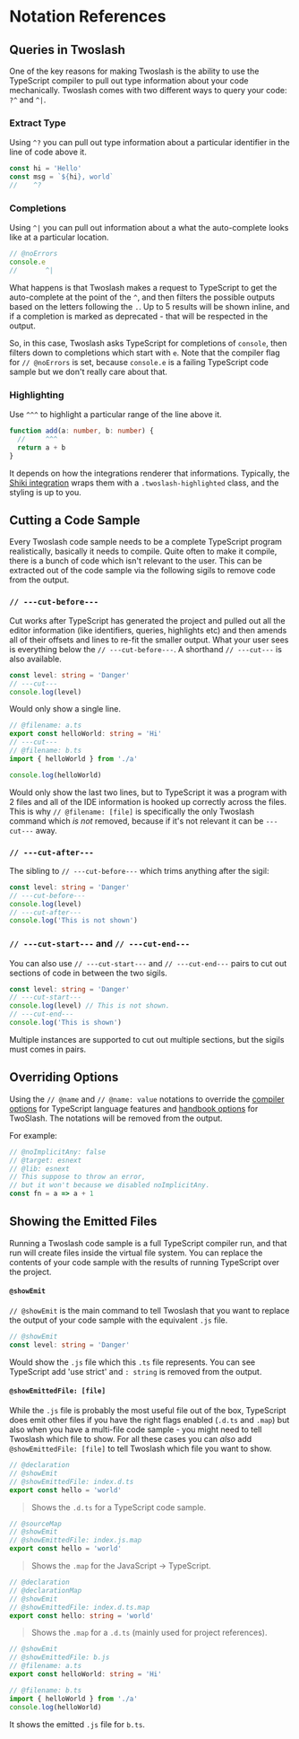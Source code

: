 # Notation References

## Queries in Twoslash

One of the key reasons for making Twoslash is the ability to use the TypeScript compiler to pull out type information about your code mechanically. Twoslash comes with two different ways to query your code: `?^` and `^|`.

### Extract Type

Using `^?` you can pull out type information about a particular identifier in the line of code above it.

```ts twoslash input
const hi = 'Hello'
const msg = `${hi}, world`
//    ^?
```

### Completions

Using `^|` you can pull out information about a what the auto-complete looks like at a particular location.

```ts twoslash input
// @noErrors
console.e
//       ^|
```

What happens is that Twoslash makes a request to TypeScript to get the auto-complete at the point of the `^`, and then filters the possible outputs based on the letters following the `.`. Up to 5 results will be shown inline, and if a completion is marked as deprecated - that will be respected in the output.

So, in this case, Twoslash asks TypeScript for completions of `console`, then filters down to completions which start with `e`. Note that the compiler flag for `// @noErrors` is set, because `console.e` is a failing TypeScript code sample but we don't really care about that.

### Highlighting

Use `^^^` to highlight a particular range of the line above it.

```ts twoslash input
function add(a: number, b: number) {
  //     ^^^
  return a + b
}
```

It depends on how the integrations renderer that informations. Typically, the [Shiki integration](https://twoslash.netlify.app/guide/highlight) wraps them with a `.twoslash-highlighted` class, and the styling is up to you.

## Cutting a Code Sample

Every Twoslash code sample needs to be a complete TypeScript program realistically, basically it needs to compile. Quite often to make it compile, there is a bunch of code which isn't relevant to the user. This can be extracted out of the code sample via the following sigils to remove code from the output.

### `// ---cut-before---`

Cut works after TypeScript has generated the project and pulled out all the editor information (like identifiers, queries, highlights etc) and then amends all of their offsets and lines to re-fit the smaller output. What your user sees is everything below the `// ---cut-before---`. A shorthand `// ---cut---` is also available.

```ts twoslash input
const level: string = 'Danger'
// ---cut---
console.log(level)
```

Would only show a single line.

```ts twoslash input
// @filename: a.ts
export const helloWorld: string = 'Hi'
// ---cut---
// @filename: b.ts
import { helloWorld } from './a'

console.log(helloWorld)
```

Would only show the last two lines, but to TypeScript it was a program with 2 files and all of the IDE information is hooked up correctly across the files. This is why `// @filename: [file]` is specifically the only Twoslash command which _is not_ removed, because if it's not relevant it can be `---cut---` away.

### `// ---cut-after---`

The sibling to `// ---cut-before---` which trims anything after the sigil:

```ts twoslash input
const level: string = 'Danger'
// ---cut-before---
console.log(level)
// ---cut-after---
console.log('This is not shown')
```

### `// ---cut-start---` and `// ---cut-end---`

You can also use `// ---cut-start---` and `// ---cut-end---` pairs to cut out sections of code in between the two sigils.

```ts twoslash input
const level: string = 'Danger'
// ---cut-start---
console.log(level) // This is not shown.
// ---cut-end---
console.log('This is shown')
```

Multiple instances are supported to cut out multiple sections, but the sigils must comes in pairs.

## Overriding Options

Using the `// @name` and `// @name: value` notations to override the [compiler options](/refs/options#compiler-options) for TypeScript language features and [handbook options](/refs/options#handbook-options) for TwoSlash. The notations will be removed from the output.

For example:

```ts twoslash input
// @noImplicitAny: false
// @target: esnext
// @lib: esnext
// This suppose to throw an error,
// but it won't because we disabled noImplicitAny.
const fn = a => a + 1
```

## Showing the Emitted Files

Running a Twoslash code sample is a full TypeScript compiler run, and that run will create files inside the virtual file system. You can replace the contents of your code sample with the results of running TypeScript over the project.

#### `@showEmit`

`// @showEmit` is the main command to tell Twoslash that you want to replace the output of your code sample with the equivalent `.js` file.

```ts twoslash input
// @showEmit
const level: string = 'Danger'
```

Would show the `.js` file which this `.ts` file represents. You can see TypeScript add 'use strict' and `: string` is removed from the output.

#### `@showEmittedFile: [file]`

While the `.js` file is probably the most useful file out of the box, TypeScript does emit other files if you have the right flags enabled (`.d.ts` and `.map`) but also when you have a multi-file code sample - you might need to tell Twoslash which file to show. For all these cases you can _also_ add `@showEmittedFile: [file]` to tell Twoslash which file you want to show.

```ts twoslash input
// @declaration
// @showEmit
// @showEmittedFile: index.d.ts
export const hello = 'world'
```

> Shows the `.d.ts` for a TypeScript code sample.

```ts twoslash input
// @sourceMap
// @showEmit
// @showEmittedFile: index.js.map
export const hello = 'world'
```

> Shows the `.map` for the JavaScript -> TypeScript.

```ts twoslash input
// @declaration
// @declarationMap
// @showEmit
// @showEmittedFile: index.d.ts.map
export const hello: string = 'world'
```

> Shows the `.map` for a `.d.ts` (mainly used for project references).

```ts twoslash input
// @showEmit
// @showEmittedFile: b.js
// @filename: a.ts
export const helloWorld: string = 'Hi'

// @filename: b.ts
import { helloWorld } from './a'
console.log(helloWorld)
```

It shows the emitted `.js` file for `b.ts`.
